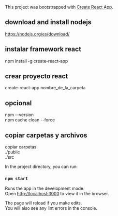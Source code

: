 This project was bootstrapped with [Create React App](https://github.com/facebook/create-react-app).
## download and install nodejs
https://nodejs.org/es/download/

## instalar framework react
npm install -g create-react-app

## crear proyecto react
create-react-app nombre_de_la_carpeta

## opcional 
npm --version<br />
npm cache clean --force

## copiar carpetas y archivos
copiar carpetas <br />
./public <br />
./src <br />

In the project directory, you can run:

### `npm start`

Runs the app in the development mode.<br />
Open [http://localhost:3000](http://localhost:3000) to view it in the browser.

The page will reload if you make edits.<br />
You will also see any lint errors in the console.

